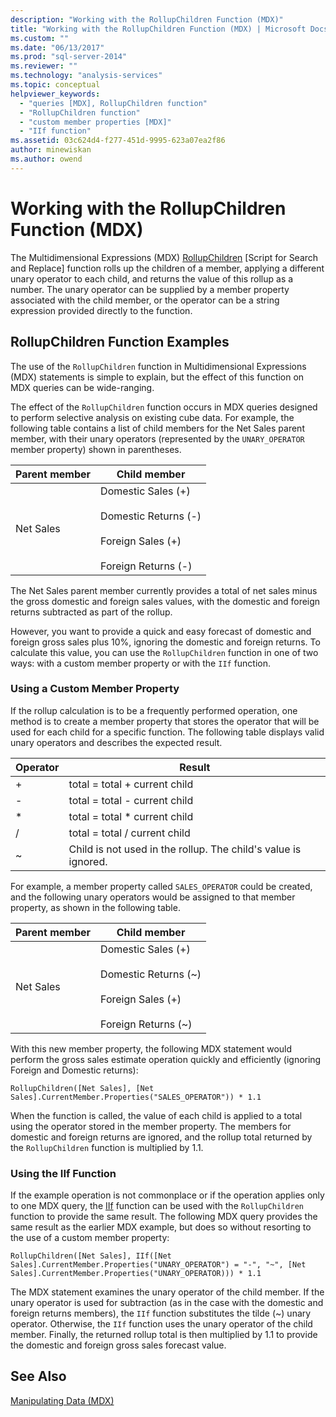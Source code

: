 ```yaml
---
description: "Working with the RollupChildren Function (MDX)"
title: "Working with the RollupChildren Function (MDX) | Microsoft Docs"
ms.custom: ""
ms.date: "06/13/2017"
ms.prod: "sql-server-2014"
ms.reviewer: ""
ms.technology: "analysis-services"
ms.topic: conceptual
helpviewer_keywords: 
  - "queries [MDX], RollupChildren function"
  - "RollupChildren function"
  - "custom member properties [MDX]"
  - "IIf function"
ms.assetid: 03c624d4-f277-451d-9995-623a07ea2f86
author: minewiskan
ms.author: owend
---
```

# Working with the RollupChildren Function (MDX)
  The Multidimensional Expressions (MDX) [RollupChildren](/sql/mdx/rollupchildren-mdx)
[Script for Search and Replace] function rolls up the children of a member, applying a different unary operator to each child, and returns the value of this rollup as a number. The unary operator can be supplied by a member property associated with the child member, or the operator can be a string expression provided directly to the function.  
  
## RollupChildren Function Examples  
 The use of the `RollupChildren` function in Multidimensional Expressions (MDX) statements is simple to explain, but the effect of this function on MDX queries can be wide-ranging.  
  
 The effect of the `RollupChildren` function occurs in MDX queries designed to perform selective analysis on existing cube data. For example, the following table contains a list of child members for the Net Sales parent member, with their unary operators (represented by the `UNARY_OPERATOR` member property) shown in parentheses.  
  
|Parent member|Child member|  
|-------------------|------------------|  
|Net Sales|Domestic Sales (+)<br /><br /> Domestic Returns (-)<br /><br /> Foreign Sales (+)<br /><br /> Foreign Returns (-)|  
  
 The Net Sales parent member currently provides a total of net sales minus the gross domestic and foreign sales values, with the domestic and foreign returns subtracted as part of the rollup.  
  
 However, you want to provide a quick and easy forecast of domestic and foreign gross sales plus 10%, ignoring the domestic and foreign returns. To calculate this value, you can use the `RollupChildren` function in one of two ways: with a custom member property or with the `IIf` function.  
  
### Using a Custom Member Property  
 If the rollup calculation is to be a frequently performed operation, one method is to create a member property that stores the operator that will be used for each child for a specific function. The following table displays valid unary operators and describes the expected result.  
  
|Operator|Result|  
|--------------|------------|  
|+|total = total + current child|  
|-|total = total - current child|  
|*|total = total * current child|  
|/|total = total / current child|  
|~|Child is not used in the rollup. The child's value is ignored.|  
  
 For example, a member property called `SALES_OPERATOR` could be created, and the following unary operators would be assigned to that member property, as shown in the following table.  
  
|Parent member|Child member|  
|-------------------|------------------|  
|Net Sales|Domestic Sales (+)<br /><br /> Domestic Returns (~)<br /><br /> Foreign Sales (+)<br /><br /> Foreign Returns (~)|  
  
 With this new member property, the following MDX statement would perform the gross sales estimate operation quickly and efficiently (ignoring Foreign and Domestic returns):  
  
```  
RollupChildren([Net Sales], [Net Sales].CurrentMember.Properties("SALES_OPERATOR")) * 1.1  
```  
  
 When the function is called, the value of each child is applied to a total using the operator stored in the member property. The members for domestic and foreign returns are ignored, and the rollup total returned by the `RollupChildren` function is multiplied by 1.1.  
  
### Using the IIf Function  
 If the example operation is not commonplace or if the operation applies only to one MDX query, the [IIf](/sql/mdx/iif-mdx) function can be used with the `RollupChildren` function to provide the same result. The following MDX query provides the same result as the earlier MDX example, but does so without resorting to the use of a custom member property:  
  
```  
RollupChildren([Net Sales], IIf([Net Sales].CurrentMember.Properties("UNARY_OPERATOR") = "-", "~", [Net Sales].CurrentMember.Properties("UNARY_OPERATOR))) * 1.1  
```  
  
 The MDX statement examines the unary operator of the child member. If the unary operator is used for subtraction (as in the case with the domestic and foreign returns members), the `IIf` function substitutes the tilde (~) unary operator. Otherwise, the `IIf` function uses the unary operator of the child member. Finally, the returned rollup total is then multiplied by 1.1 to provide the domestic and foreign gross sales forecast value.  
  
## See Also  
 [Manipulating Data &#40;MDX&#41;](mdx-data-manipulation-manipulating-data.md)  
  
  
